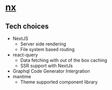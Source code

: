 # [nx]()

## Tech choices

- NextJS
  - Server side rendering
  - File system based routing
- react-query
  - Data fetching with out of the box caching
  - SSR support with NextJs
- Graphql Code Generator Intergration
- mantime
  - Theme supported component library
